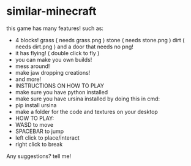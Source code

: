 # similar-minecraft
this game has many features! such as:

- 4 blocks! grass ( needs grass.png ) stone ( needs stone.png ) dirt ( needs dirt.png ) and a door that needs no png!
- it has flying! ( double click to fly )
- you can make you own builds!
- mess around!
- make jaw dropping creations!
- and more!
- INSTRUCTIONS ON HOW TO PLAY
- make sure you have python installed
- make sure you have ursina installed by doing this in cmd:
- pip install ursina
- make a folder for the code and textures on your desktop
- HOW TO PLAY:
- WASD to move
- SPACEBAR to jump
- left click to place/interact
- right click to break

Any suggestions? tell me!
